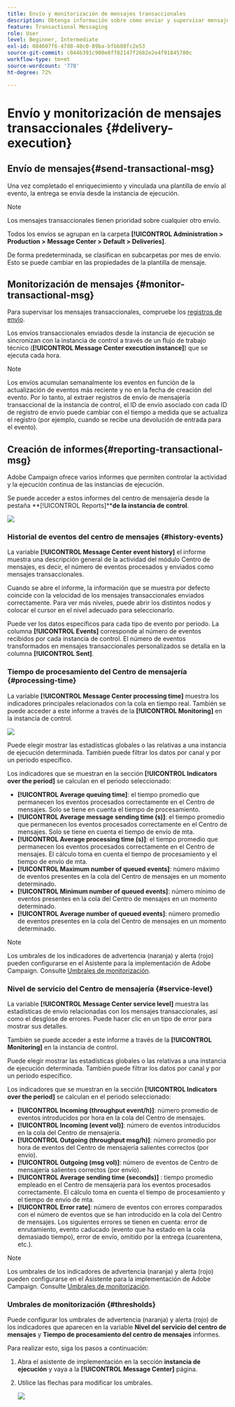 ```yaml
---
title: Envío y monitorización de mensajes transaccionales
description: Obtenga información sobre cómo enviar y supervisar mensajes transaccionales
feature: Transactional Messaging
role: User
level: Beginner, Intermediate
exl-id: 084607f6-47d8-40c0-89ba-bfbb88fc2e53
source-git-commit: c044b391c900e8ff82147f2682e2e4f91845780c
workflow-type: tm+mt
source-wordcount: '778'
ht-degree: 72%

---
```


# Envío y monitorización de mensajes transaccionales {#delivery-execution}

## Envío de mensajes{#send-transactional-msg}

Una vez completado el enriquecimiento y vinculada una plantilla de envío al evento, la entrega se envía desde la instancia de ejecución.

>[!NOTE]
>
>Los mensajes transaccionales tienen prioridad sobre cualquier otro envío.

Todos los envíos se agrupan en la carpeta **[!UICONTROL Administration > Production > Message Center > Default > Deliveries]**.

De forma predeterminada, se clasifican en subcarpetas por mes de envío. Esto se puede cambiar en las propiedades de la plantilla de mensaje.

## Monitorización de mensajes {#monitor-transactional-msg}

Para supervisar los mensajes transaccionales, compruebe los [registros de envío](send.md).

Los envíos transaccionales enviados desde la instancia de ejecución se sincronizan con la instancia de control a través de un flujo de trabajo técnico (**[!UICONTROL Message Center execution instance]**) que se ejecuta cada hora.

>[!NOTE]
>
>Los envíos acumulan semanalmente los eventos en función de la actualización de eventos más reciente y no en la fecha de creación del evento. Por lo tanto, al extraer registros de envío de mensajería transaccional de la instancia de control, el ID de envío asociado con cada ID de registro de envío puede cambiar con el tiempo a medida que se actualiza el registro (por ejemplo, cuando se recibe una devolución de entrada para el evento).

<!--
To monitor the activity and running of the execution instance(s), see [Transactional messaging reports](transactional-messaging-reports.md).-->

## Creación de informes{#reporting-transactional-msg}

Adobe Campaign ofrece varios informes que permiten controlar la actividad y la ejecución continua de las instancias de ejecución.

Se puede acceder a estos informes del centro de mensajería desde la pestaña **[!UICONTROL Reports]****de la instancia de control**.

![](assets/mc-reports.png)

### Historial de eventos del centro de mensajes {#history-events}

La variable **[!UICONTROL Message Center event history]** el informe muestra una descripción general de la actividad del módulo Centro de mensajes, es decir, el número de eventos procesados y enviados como mensajes transaccionales.

Cuando se abre el informe, la información que se muestra por defecto coincide con la velocidad de los mensajes transaccionales enviados correctamente. Para ver más niveles, puede abrir los distintos nodos y colocar el cursor en el nivel adecuado para seleccionarlo.

Puede ver los datos específicos para cada tipo de evento por periodo. La columna **[!UICONTROL Events]** corresponde al número de eventos recibidos por cada instancia de control. El número de eventos transformados en mensajes transaccionales personalizados se detalla en la columna **[!UICONTROL Sent]**.


### Tiempo de procesamiento del Centro de mensajería {#processing-time}

La variable **[!UICONTROL Message Center processing time]** muestra los indicadores principales relacionados con la cola en tiempo real. También se puede acceder a este informe a través de la **[!UICONTROL Monitoring]** en la instancia de control.

![](assets/mc-processing-time-report.png)

Puede elegir mostrar las estadísticas globales o las relativas a una instancia de ejecución determinada. También puede filtrar los datos por canal y por un periodo específico.

Los indicadores que se muestran en la sección **[!UICONTROL Indicators over the period]** se calculan en el periodo seleccionado:

* **[!UICONTROL Average queuing time]**: el tiempo promedio que permanecen los eventos procesados correctamente en el Centro de mensajes. Solo se tiene en cuenta el tiempo de procesamiento.
* **[!UICONTROL Average message sending time (s)]**: el tiempo promedio que permanecen los eventos procesados correctamente en el Centro de mensajes. Solo se tiene en cuenta el tiempo de envío de mta.
* **[!UICONTROL Average processing time (s)]**: el tiempo promedio que permanecen los eventos procesados correctamente en el Centro de mensajes. El cálculo toma en cuenta el tiempo de procesamiento y el tiempo de envío de mta.
* **[!UICONTROL Maximum number of queued events]**: número máximo de eventos presentes en la cola del Centro de mensajes en un momento determinado.
* **[!UICONTROL Minimum number of queued events]**: número mínimo de eventos presentes en la cola del Centro de mensajes en un momento determinado.
* **[!UICONTROL Average number of queued events]**: número promedio de eventos presentes en la cola del Centro de mensajes en un momento determinado.

>[!NOTE]
>
>Los umbrales de los indicadores de advertencia (naranja) y alerta (rojo) pueden configurarse en el Asistente para la implementación de Adobe Campaign. Consulte [Umbrales de monitorización](#thresholds).



### Nivel de servicio del Centro de mensajería {#service-level}

La variable **[!UICONTROL Message Center service level]** muestra las estadísticas de envío relacionadas con los mensajes transaccionales, así como el desglose de errores. Puede hacer clic en un tipo de error para mostrar sus detalles.

También se puede acceder a este informe a través de la **[!UICONTROL Monitoring]** en la instancia de control.

Puede elegir mostrar las estadísticas globales o las relativas a una instancia de ejecución determinada. También puede filtrar los datos por canal y por un periodo específico.

Los indicadores que se muestran en la sección **[!UICONTROL Indicators over the period]** se calculan en el periodo seleccionado:

* **[!UICONTROL Incoming (throughput event/h)]**: número promedio de eventos introducidos por hora en la cola del Centro de mensajes.
* **[!UICONTROL Incoming (event vol)]**: número de eventos introducidos en la cola del Centro de mensajería.
* **[!UICONTROL Outgoing (throughput msg/h)]**: número promedio por hora de eventos del Centro de mensajería salientes correctos (por envío).
* **[!UICONTROL Outgoing (msg vol)]**: número de eventos de Centro de mensajería salientes correctos (por envío).
* **[!UICONTROL Average sending time (seconds)]** : tiempo promedio empleado en el Centro de mensajería para los eventos procesados correctamente. El cálculo toma en cuenta el tiempo de procesamiento y el tiempo de envío de mta.
* **[!UICONTROL Error rate]**: número de eventos con errores comparados con el número de eventos que se han introducido en la cola del Centro de mensajes. Los siguientes errores se tienen en cuenta: error de enrutamiento, evento caducado (evento que ha estado en la cola demasiado tiempo), error de envío, omitido por la entrega (cuarentena, etc.).

>[!NOTE]
>
>Los umbrales de los indicadores de advertencia (naranja) y alerta (rojo) pueden configurarse en el Asistente para la implementación de Adobe Campaign. Consulte [Umbrales de monitorización](#thresholds).

### Umbrales de monitorización {#thresholds}

Puede configurar los umbrales de advertencia (naranja) y alerta (rojo) de los indicadores que aparecen en la variable **Nivel del servicio del centro de mensajes** y **Tiempo de procesamiento del centro de mensajes** informes.

Para realizar esto, siga los pasos a continuación:

1. Abra el asistente de implementación en la sección **instancia de ejecución** y vaya a la **[!UICONTROL Message Center]** página.
1. Utilice las flechas para modificar los umbrales.

   ![](assets/mc-thresholds.png)
